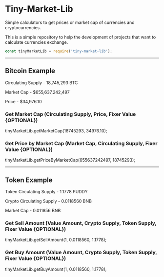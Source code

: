 # Tiny-Market-Lib
Simple calculators to get prices or market cap of currencies and cryptocurrencies.

This is a simple repository to help the development of projects that want to calculate currencies exchange.

```js
const tinyMarketLib = require('tiny-market-lib');
```

<hr/>

## Bitcoin Example

Circulating Supply - 18,745,293 BTC

Market Cap - $655,637,242,497

Price - $34,976.10

### Get Market Cap (Circulating Supply, Price, Fixer Value {OPTIONAL})
tinyMarketLib.getMarketCap(18745293, 34976.10);

### Get Price by Market Cap (Market Cap, Circulating Supply, Fixer Value {OPTIONAL})
tinyMarketLib.getPriceByMarketCap(655637242497, 18745293);

<hr/>

## Token Example

Token Circulating Supply - 1.1778 PUDDY

Crypto Circulating Supply - 0.0118560 BNB

Market Cap - 0.011856 BNB

### Get Sell Amount (Value Amount, Crypto Supply, Token Supply, Fixer Value {OPTIONAL})
tinyMarketLib.getSellAmount(1, 0.0118560, 1.1778);

### Get Buy Amount (Value Amount, Crypto Supply, Token Supply, Fixer Value {OPTIONAL})
tinyMarketLib.getBuyAmount(1, 0.0118560, 1.1778);